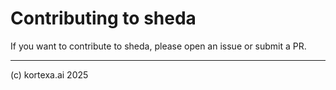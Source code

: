 # Contributing to sheda

If you want to contribute to sheda, please open an issue or submit a PR.

-------------------
(c) kortexa.ai 2025
